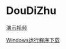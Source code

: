 # DouDiZhu
[演示视频](https://www.bilibili.com/video/BV1Sf4y1R7ui)

[Windows运行程序下载](https://wws.lanzous.com/isRrKesy2cf)
